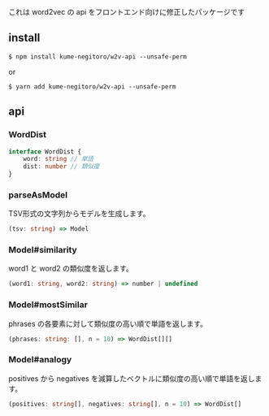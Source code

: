 これは word2vec の api をフロントエンド向けに修正したパッケージです

## install

`$ npm install kume-negitoro/w2v-api --unsafe-perm`

or

`$ yarn add kume-negitoro/w2v-api --unsafe-perm`

## api

### WordDist

```ts
interface WordDist {
    word: string // 単語
    dist: number // 類似度
}
```

### parseAsModel

TSV形式の文字列からモデルを生成します。

```ts
(tsv: string) => Model
```

### Model#similarity

word1 と word2 の類似度を返します。

```ts
(word1: string, word2: string) => number | undefined
```

### Model#mostSimilar

phrases の各要素に対して類似度の高い順で単語を返します。

```ts
(phrases: string: [], n = 10) => WordDist[][]
```

### Model#analogy

positives から negatives を減算したベクトルに類似度の高い順で単語を返します。

```ts
(positives: string[], negatives: string[], n = 10) => WordDist[]
```